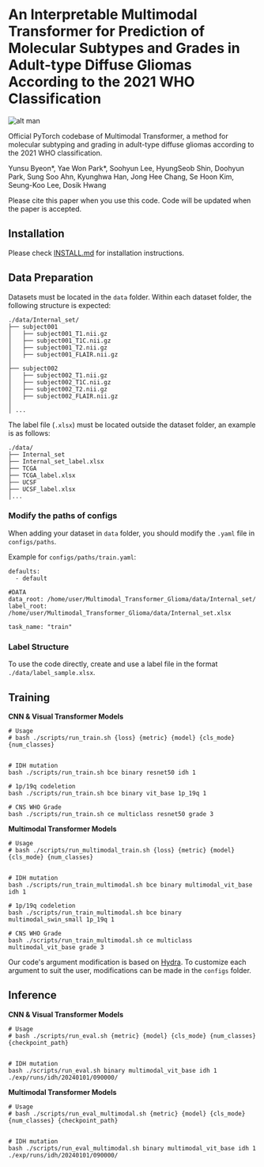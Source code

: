 # An Interpretable Multimodal Transformer for Prediction of Molecular Subtypes and Grades in Adult-type Diffuse Gliomas According to the 2021 WHO Classification


![alt man](./figures/main_figure.png)

Official PyTorch codebase of Multimodal Transformer, a method for molecular subtyping and grading in adult-type diffuse gliomas according to the 2021 WHO classification.

Yunsu Byeon*, Yae Won Park*, Soohyun Lee, HyungSeob Shin, Doohyun Park, Sung Soo Ahn, Kyunghwa Han, Jong Hee Chang, Se Hoon Kim, Seung-Koo Lee, Dosik Hwang


Please cite this paper when you use this code.
Code will be updated when the paper is accepted.

## Installation
Please check [INSTALL.md](INSTALL.md) for installation instructions.

## Data Preparation
Datasets must be located in the `data` folder. Within each dataset folder, the following structure is expected:

```
./data/Internal_set/
├── subject001
│   ├── subject001_T1.nii.gz
│   ├── subject001_T1C.nii.gz
│   ├── subject001_T2.nii.gz
│   ├── subject001_FLAIR.nii.gz
│
├── subject002
│   ├── subject002_T1.nii.gz
│   ├── subject002_T1C.nii.gz
│   ├── subject002_T2.nii.gz
│   ├── subject002_FLAIR.nii.gz
│
│ ...
```
The label file (`.xlsx`) must be located outside the dataset folder, an example is as follows:
```
./data/
├── Internal_set
├── Internal_set_label.xlsx
├── TCGA
├── TCGA_label.xlsx
├── UCSF
├── UCSF_label.xlsx
│...
```

### Modify the paths of configs
When adding your dataset in `data` folder, you should modify the `.yaml` file in `configs/paths`.

Example for `configs/paths/train.yaml`:
```
defaults:
  - default

#DATA
data_root: /home/user/Multimodal_Transformer_Glioma/data/Internal_set/
label_root: /home/user/Multimodal_Transformer_Glioma/data/Internal_set.xlsx

task_name: "train"

```

### Label Structure
To use the code directly, create and use a label file in the format `./data/label_sample.xlsx`.


## Training

**CNN & Visual Transformer Models**
```
# Usage
# bash ./scripts/run_train.sh {loss} {metric} {model} {cls_mode} {num_classes}


# IDH mutation
bash ./scripts/run_train.sh bce binary resnet50 idh 1

# 1p/19q codeletion
bash ./scripts/run_train.sh bce binary vit_base 1p_19q 1

# CNS WHO Grade
bash ./scripts/run_train.sh ce multiclass resnet50 grade 3
```

**Multimodal Transformer Models**
```
# Usage
# bash ./scripts/run_multimodal_train.sh {loss} {metric} {model} {cls_mode} {num_classes}


# IDH mutation
bash ./scripts/run_train_multimodal.sh bce binary multimodal_vit_base idh 1

# 1p/19q codeletion
bash ./scripts/run_train_multimodal.sh bce binary multimodal_swin_small 1p_19q 1

# CNS WHO Grade
bash ./scripts/run_train_multimodal.sh ce multiclass multimodal_vit_base grade 3
```

Our code's argument modification is based on [Hydra](https://hydra.cc/). To customize each argument to suit the user, modifications can be made in the `configs` folder.



## Inference
**CNN & Visual Transformer Models**
```
# Usage
# bash ./scripts/run_eval.sh {metric} {model} {cls_mode} {num_classes} {checkpoint_path}


# IDH mutation
bash ./scripts/run_eval.sh binary multimodal_vit_base idh 1 ./exp/runs/idh/20240101/090000/
```

**Multimodal Transformer Models**
```
# Usage
# bash ./scripts/run_eval_multimodal.sh {metric} {model} {cls_mode} {num_classes} {checkpoint_path}


# IDH mutation
bash ./scripts/run_eval_multimodal.sh binary multimodal_vit_base idh 1 ./exp/runs/idh/20240101/090000/
```
